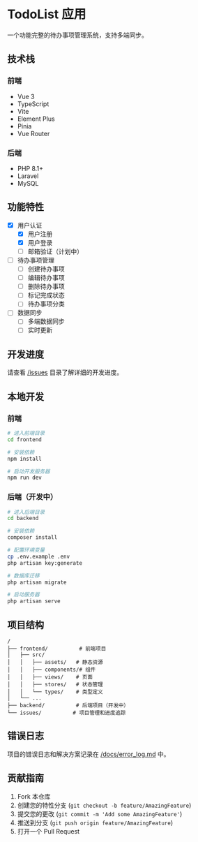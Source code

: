 # TodoList 应用

一个功能完整的待办事项管理系统，支持多端同步。

## 技术栈

### 前端
- Vue 3
- TypeScript
- Vite
- Element Plus
- Pinia
- Vue Router

### 后端
- PHP 8.1+
- Laravel
- MySQL

## 功能特性

- [x] 用户认证
  - [x] 用户注册
  - [x] 用户登录
  - [ ] 邮箱验证（计划中）
  
- [ ] 待办事项管理
  - [ ] 创建待办事项
  - [ ] 编辑待办事项
  - [ ] 删除待办事项
  - [ ] 标记完成状态
  - [ ] 待办事项分类
  
- [ ] 数据同步
  - [ ] 多端数据同步
  - [ ] 实时更新

## 开发进度

请查看 [/issues](./issues) 目录了解详细的开发进度。

## 本地开发

### 前端

```bash
# 进入前端目录
cd frontend

# 安装依赖
npm install

# 启动开发服务器
npm run dev
```

### 后端（开发中）

```bash
# 进入后端目录
cd backend

# 安装依赖
composer install

# 配置环境变量
cp .env.example .env
php artisan key:generate

# 数据库迁移
php artisan migrate

# 启动服务器
php artisan serve
```

## 项目结构

```
/
├── frontend/          # 前端项目
│   ├── src/
│   │   ├── assets/   # 静态资源
│   │   ├── components/# 组件
│   │   ├── views/    # 页面
│   │   ├── stores/   # 状态管理
│   │   └── types/    # 类型定义
│   └── ...
├── backend/          # 后端项目（开发中）
└── issues/          # 项目管理和进度追踪
```

## 错误日志

项目的错误日志和解决方案记录在 [/docs/error_log.md](./docs/error_log.md) 中。

## 贡献指南

1. Fork 本仓库
2. 创建您的特性分支 (`git checkout -b feature/AmazingFeature`)
3. 提交您的更改 (`git commit -m 'Add some AmazingFeature'`)
4. 推送到分支 (`git push origin feature/AmazingFeature`)
5. 打开一个 Pull Request 